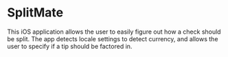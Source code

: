 # SplitMate

This iOS application allows the user to easily figure out how a check should be split.
The app detects locale settings to detect currency, and allows the user to specify if a tip should be factored in.

